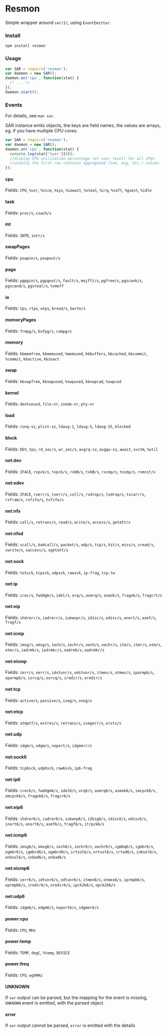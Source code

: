 # Resmon

Simple wrapper around `sar(1)`, using `EventEmitter`.

### Install

    npm install resmon

### Usage

```js
var SAR = require('resmon');
var daemon = new SAR();
daemon.on('cpu', function(stat) {
  /* ... */
});
daemon.start();
```

### Events

For details, see `man sar`.

SAR instance emits objects, the keys are field names, the values are arrays, eg. if you have multiple CPU cores:

```js
var SAR = require('resmon');
var daemon = new SAR();
daemon.on('cpu', function(stat) {
  console.log(stat['%usr'][0]);
  //display CPU utilization percentage (at user level) for all CPUs
  //usually the first row contains aggregated (sum, avg, etc.) values
});
```

#### cpu
Fields: `CPU`, `%usr`, `%nice`, `%sys`, `%iowait`, `%steal`, `%irq`, `%soft`, `%guest`, `%idle`

#### task
Fields: `proc/s`, `cswch/s`

#### int
Fields: `INTR`, `intr/s`

#### swapPages
Fields: `pswpin/s`, `pswpout/s`

#### page
Fields: `pgpgin/s`, `pgpgout/s`, `fault/s`, `majflt/s`, `pgfree/s`, `pgscank/s`, `pgscand/s`, `pgsteal/s`, `%vmeff`

#### io
Fields: `tps`, `rtps`, `wtps`, `bread/s`, `bwrtn/s`

#### memoryPages
Fields: `frmpg/s`, `bufpg/s`, `campg/s`

#### memory
Fields: `kbmemfree`, `kbmemused`, `%memused`, `kbbuffers`, `kbcached`, `kbcommit`, `%commit`, `kbactive`, `kbinact`

#### swap
Fields: `kbswpfree`, `kbswpused`, `%swpused`, `kbswpcad`, `%swpcad`

#### kernel
Fields: `dentunusd`, `file-nr`, `inode-nr`, `pty-nr`

#### load
Fields: `runq-sz`, `plist-sz`, `ldavg-1`, `ldavg-5`, `ldavg-15`, `blocked`

#### block
Fields: `DEV`, `tps`, `rd_sec/s`, `wr_sec/s`, `avgrq-sz`, `avgqu-sz`, `await`, `svctm`, `%util`

#### net:dev
Fields: `IFACE`, `rxpck/s`, `txpck/s`, `rxkB/s`, `txkB/s`, `rxcmp/s`, `txcmp/s`, `rxmcst/s`

#### net:edev
Fields: `IFACE`, `rxerr/s`, `txerr/s`, `coll/s`, `rxdrop/s`, `txdrop/s`, `txcarr/s`, `rxfram/s`, `rxfifo/s`, `txfifo/s`

#### net:nfs
Fields: `call/s`, `retrans/s`, `read/s`, `write/s`, `access/s`, `getatt/s`

#### net:nfsd
Fields: `scall/s`, `badcall/s`, `packet/s`, `udp/s`, `tcp/s`, `hit/s`, `miss/s`, `sread/s`, `swrite/s`, `saccess/s`, `sgetatt/s`

#### net:sock
Fields: `totsck`, `tcpsck`, `udpsck`, `rawsck`, `ip-frag`, `tcp-tw`

#### net:ip
Fields: `irec/s`, `fwddgm/s`, `idel/s`, `orq/s`, `asmrq/s`, `asmok/s`, `fragok/s`, `fragcrt/s`

#### net:eip
Fields: `ihdrerr/s`, `iadrerr/s`, `iukwnpr/s`, `idisc/s`, `odisc/s`, `onort/s`, `asmf/s`, `fragf/s`

#### net:icmp
Fields: `imsg/s`, `omsg/s`, `iech/s`, `iechr/s`, `oech/s`, `oechr/s`, `itm/s`, `itmr/s`, `otm/s`, `otmr/s`, `iadrmk/s`, `iadrmkr/s`, `oadrmk/s`, `oadrmkr/s`

#### net:eicmp
Fields: `ierr/s`, `oerr/s`, `idstunr/s`, `odstunr/s`, `itmex/s`, `otmex/s`, `iparmpb/s`, `oparmpb/s`, `isrcq/s`, `osrcq/s`, `iredir/s`, `oredir/s`

#### net:tcp
Fields: `active/s`, `passive/s`, `iseg/s`, `oseg/s`

#### net:etcp
Fields: `atmptf/s`, `estres/s`, `retrans/s`, `isegerr/s`, `orsts/s`

#### net:udp
Fields: `idgm/s`, `odgm/s`, `noport/s`, `idgmerr/s`

#### net:sock6
Fields: `tcp6sck`, `udp6sck`, `raw6sck`, `ip6-frag`

#### net:ip6
Fields: `irec6/s`, `fwddgm6/s`, `idel6/s`, `orq6/s`, `asmrq6/s`, `asmok6/s`, `imcpck6/s`, `omcpck6/s`, `fragok6/s`, `fragcr6/s`

#### net:eip6
Fields: `ihdrer6/s`, `iadrer6/s`, `iukwnp6/s`, `i2big6/s`, `idisc6/s`, `odisc6/s`, `inort6/s`, `onort6/s`, `asmf6/s`, `fragf6/s`, `itrpck6/s`

#### net:icmp6
Fields: `imsg6/s`, `omsg6/s`, `iech6/s`, `iechr6/s`, `oechr6/s`, `igmbq6/s`, `igmbr6/s`, `ogmbr6/s`, `igmbrd6/s`, `ogmbrd6/s`, `irtsol6/s`, `ortsol6/s`, `irtad6/s`, `inbsol6/s`, `onbsol6/s`, `inbad6/s`, `onbad6/s`

#### net:eicmp6
Fields: `ierr6/s`, `idtunr6/s`, `odtunr6/s`, `itmex6/s`, `otmex6/s`, `iprmpb6/s`, `oprmpb6/s`, `iredir6/s`, `oredir6/s`, `ipck2b6/s`, `opck2b6/s`

#### net:udp6
Fields: `idgm6/s`, `odgm6/s`, `noport6/s`, `idgmer6/s`

#### power:cpu
Fields: `CPU`, `MHz`

#### power:temp
Fields: `TEMP`, `degC`, `%temp`, `DEVICE`

#### power:freq
Fields: `CPU`, `wghMHz`

#### UNKNOWN
If `sar` output can be parsed, but the mapping for the event is missing, `UNKNOWN` event is emitted, with the parsed object.

#### error
If `sar` output cannot be parsed, `error` is emitted with the details
